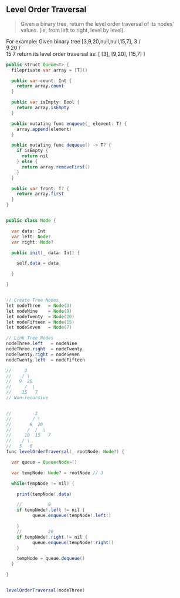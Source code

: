 ## Level Order Traversal
> Given a binary tree, return the level order traversal of its nodes' values. (ie, from left to right, level by level).

For example:
Given binary tree [3,9,20,null,null,15,7],
    3
   / \
  9  20
    /  \
   15   7
return its level order traversal as:
[
  [3],
  [9,20],
  [15,7]
]

```java
public struct Queue<T> {
  fileprivate var array = [T]()

  public var count: Int {
    return array.count
  }

  public var isEmpty: Bool {
    return array.isEmpty
  }

  public mutating func enqueue(_ element: T) {
    array.append(element)
  }

  public mutating func dequeue() -> T? {
    if isEmpty {
      return nil
    } else {
      return array.removeFirst()
    }
  }

  public var front: T? {
    return array.first
  }
}


public class Node {

  var data: Int
  var left: Node?
  var right: Node?

  public init(_ data: Int) {

    self.data = data

  }

}


// Create Tree Nodes
let nodeThree   = Node(3)
let nodeNine    = Node(9)
let nodeTwenty  = Node(20)
let nodeFifteen = Node(15)
let nodeSeven   = Node(7)

// Link Tree Nodes
nodeThree.left   = nodeNine
nodeThree.right  = nodeTwenty
nodeTwenty.right = nodeSeven
nodeTwenty.left  = nodeFifteen

//     3
//    / \
//   9  20
//     /  \
//    15   7
// Non-recursive


//         3
//        / \
//       9  20
//      /  /  \
//     10  15   7
//    / \      
//   5   6
func levelOrderTraversal(_ rootNode: Node?) {

  var queue = Queue<Node>()

  var tempNode: Node? = rootNode // 3

  while(tempNode != nil) {

    print(tempNode!.data)

    //          9
    if tempNode!.left != nil {
          queue.enqueue(tempNode!.left!)

    }
    //          20
    if tempNode!.right != nil {
          queue.enqueue(tempNode!.right!)
    }

    tempNode = queue.dequeue()
  }

}


levelOrderTraversal(nodeThree)

```
